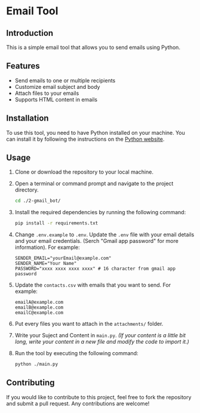 # Email Tool

## Introduction
This is a simple email tool that allows you to send emails using Python.


## Features
- Send emails to one or multiple recipients
- Customize email subject and body
- Attach files to your emails
- Supports HTML content in emails


## Installation
To use this tool, you need to have Python installed on your machine. You can install it by following the instructions on the [Python website](https://www.python.org/downloads/).


## Usage
1. Clone or download the repository to your local machine.

2. Open a terminal or command prompt and navigate to the project directory.
   ```bash
   cd ./2-gmail_bot/
   ```

3. Install the required dependencies by running the following command:
   ```bash
   pip install -r requirements.txt
   ```

4. Change `.env.example` to `.env`. Update the `.env` file with your email details and your email credentials. (Serch "Gmail app password" for more information). For example:
   ```env
   SENDER_EMAIL="yourEmail@example.com"
   SENDER_NAME="Your Name"
   PASSWORD="xxxx xxxx xxxx xxxx" # 16 character from gmail app password
   ```

5. Update the `contacts.csv` with emails that you want to send.
   For example:
   ```csv
   emailA@example.com
   emailB@example.com
   emailC@example.com
   ```

6. Put every files you want to attach in the `attachments/` folder.

7. Write your Suject and Content in `main.py`. _(If your content is a little bit long, write your content in a new file and modify the code to import it.)_

8. Run the tool by executing the following command:
   ```bash
   python ./main.py
   ```


## Contributing
If you would like to contribute to this project, feel free to fork the repository and submit a pull request. Any contributions are welcome!
